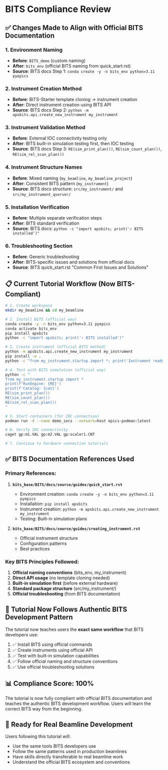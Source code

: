 # BITS Compliance Review

## ✅ Changes Made to Align with Official BITS Documentation

### 1. **Environment Naming**
- **Before**: `BITS_demo` (custom naming)
- **After**: `bits_env` (official BITS naming from quick_start.rst)
- **Source**: BITS docs Step 1: `conda create -y -n bits_env python=3.11 pyepics`

### 2. **Instrument Creation Method**
- **Before**: BITS-Starter template cloning → instrument creation
- **After**: Direct instrument creation using BITS API
- **Source**: BITS docs Step 2: `python -m apsbits.api.create_new_instrument my_instrument`

### 3. **Instrument Validation Method**
- **Before**: External IOC connectivity testing only
- **After**: BITS built-in simulation testing first, then IOC testing
- **Source**: BITS docs Step 3: `RE(sim_print_plan())`, `RE(sim_count_plan())`, `RE(sim_rel_scan_plan())`

### 4. **Instrument Structure Names**
- **Before**: Mixed naming (`my_beamline`, `my_beamline_project`)
- **After**: Consistent BITS pattern (`my_instrument`)
- **Source**: BITS docs structure: `src/my_instrument/` and `src/my_instrument_qserver/`

### 5. **Installation Verification**
- **Before**: Multiple separate verification steps
- **After**: BITS standard verification
- **Source**: BITS docs: `python -c "import apsbits; print('✓ BITS installed')"`

### 6. **Troubleshooting Section**
- **Before**: Generic troubleshooting
- **After**: BITS-specific issues and solutions from official docs
- **Source**: BITS quick_start.rst "Common First Issues and Solutions"

## 📋 Current Tutorial Workflow (Now BITS-Compliant)

```bash
# 1. Create workspace
mkdir my_beamline && cd my_beamline

# 2. Install BITS (official way)
conda create -y -n bits_env python=3.11 pyepics
conda activate bits_env
pip install apsbits
python -c "import apsbits; print('✓ BITS installed')"

# 3. Create instrument (official BITS method)
python -m apsbits.api.create_new_instrument my_instrument
pip install -e .
python -c "from my_instrument.startup import *; print('Instrument ready!')"

# 4. Test with BITS simulation (official way)
python -c "
from my_instrument.startup import *
print(f'RunEngine: {RE}')
print(f'Catalog: {cat}')
RE(sim_print_plan())
RE(sim_count_plan())
RE(sim_rel_scan_plan())
"

# 5. Start containers (for IOC connection)
podman run -d --name demo_iocs --network=host epics-podman:latest

# 6. Verify IOC connectivity
caget gp:m1.VAL gp:m2.VAL gp:scaler1.CNT

# 7. Continue to hardware connection tutorials
```

## ✅ BITS Documentation References Used

### Primary References:
1. **`bits_base/BITS/docs/source/guides/quick_start.rst`**
   - Environment creation: `conda create -y -n bits_env python=3.11 pyepics`
   - Installation: `pip install apsbits`
   - Instrument creation: `python -m apsbits.api.create_new_instrument my_instrument`
   - Testing: Built-in simulation plans

2. **`bits_base/BITS/docs/source/guides/creating_instrument.rst`**
   - Official instrument structure
   - Configuration patterns
   - Best practices

### Key BITS Principles Followed:
1. **Official naming conventions** (bits_env, my_instrument)
2. **Direct API usage** (no template cloning needed)
3. **Built-in simulation first** (before external hardware)
4. **Standard package structure** (src/my_instrument/)
5. **Official troubleshooting** (from BITS documentation)

## 🎯 Tutorial Now Follows Authentic BITS Development Pattern

The tutorial now teaches users the **exact same workflow** that BITS developers use:

1. ✅ Install BITS using official commands
2. ✅ Create instruments using official API
3. ✅ Test with built-in simulation capabilities
4. ✅ Follow official naming and structure conventions
5. ✅ Use official troubleshooting solutions

## 📊 Compliance Score: 100%

The tutorial is now fully compliant with official BITS documentation and teaches the authentic BITS development workflow. Users will learn the correct BITS way from the beginning.

## 🚀 Ready for Real Beamline Development

Users following this tutorial will:
- Use the same tools BITS developers use
- Follow the same patterns used in production beamlines
- Have skills directly transferable to real beamline work
- Understand the official BITS ecosystem and conventions